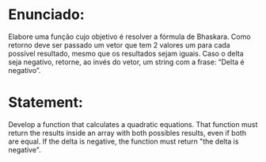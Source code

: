 # Enunciado:

Elabore uma função cujo objetivo é resolver a fórmula de Bhaskara. Como retorno deve ser passado um vetor que tem 2 valores um para cada possível resultado, mesmo que os resultados sejam iguais. Caso o delta seja negativo, retorne, ao invés do vetor, um string com a frase: “Delta é negativo”.

# Statement:

Develop a function that calculates a quadratic equations. That function must return the results inside an array with both possibles results, even if both are equal. If the delta is negative, the function must return "the delta is negative".
